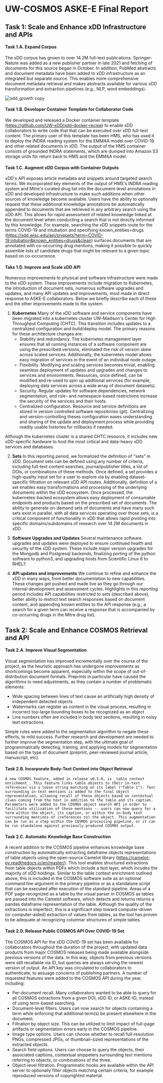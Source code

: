 # UW-COSMOS ASKE-E Final Report

## Task 1: Scale and Enhance xDD Infrastructure and APIs

  #### Task 1.A. Expand Corpus
  The xDD corpus has grown to over 14.2M full-text publications. Springer-Nature was added as a new publisher partner in late 2021 and fetching of documents for this source began in October. In addition, PubMed abstracts and document metadata have been added to xDD infrastructure as an integrated but separate source. This enables more comprehensive document metadata retrieval and makes abstracts available for various xDD transformation and extraction pipelines (e.g., NLP, word embeddings).

![xdd_growth copy](https://user-images.githubusercontent.com/6107153/140966945-e2a4a097-308f-4493-9662-ce354995f3c6.jpg)

  #### Task 1.B. Developer Container Template for Collaborator Code
  We developed and released a Docker container template (https://github.com/UW-xDD/xdd-docker-recipe) to enable xDD collaborators to write code that that can be executed over xDD full-text content. The primary user of this template has been HMS, who has used it to deploy the INDRA reading system for the EMMAA model over COVID-19 and other related documents in xDD. The output of the HMS container consists of grounded INDRA statements, which are dumped into Amazon S3 storage units for return back to HMS and the EMMAA model.
  
  #### Task 1.C. Augment xDD Corpus with Container Outputs
  xDD's API exposes article metadata and snippets around targeted search terms. We incorporated key elements of the output of HMS's INDRA reading system and Mitre's curated drug list into the document-level annotations in xDD and developed infrastructure to make such additions when other sources of knowledge become available. Users have the ability to optionally request that these additional knowledge annotations be automatically appended to documents that are retrieved in any arbitrary search using the xDD API. This allows for rapid assessment of related knowledge linked at the document level when conducting a search that is not directly informed by this knowledge. For example, searching the xDD snippets route for the terms COVID-19 and intubation and specifying known_entities=drugs (https://xdd.wisc.edu/api/snippets?term=COVID-19,intubation&known_entities=drugs&clean) surfaces documents that are annotated with co-occurring drug mentions, making it possible to quickly assemble lists of candidate drugs that might be relevant to a given topic based on co-occurrence.
  
  #### Taks 1.D. Improve and Scale xDD API
  Numerous improvements to physical and software infrastructure were made to the xDD system. These improvements include migration to Kubernetes, the introduction of document sets, numerous software upgrades and updates, and many API updates and improvements, most made in direct response to ASKE-E collaborators. Below we briefly describe each of these and the other improvements made to the system.
  
  1. **Kubernetes**
    Many of the xDD software and service components have been migrated into a kubernetes cluster UW-Madison's Center for High Throughput Computing (CHTC). This transition includes updates to a centralized configuration and build/deploy model. The primary reasons for these architecture changes are:
      - Stability and redundancy. The kubernetes management layer ensures that all running instances of a software component are using the prescribed versions, eliminated the risk of version skew across scaled services. Additionally, the kubernetes model allows easy migration of services in the event of an individual node outage.
      - Flexibility. Modifying and scaling services becomes trivial, enabling seamless deployment of updates and upgrades and changes to services and environments. Resources, once defined, can be modified and re-used to spin up additional services (for example, deploying data services across a wide array of document datasets).
      - Security. Regular updates for software dependencies, network segmentation, and role- and namespace-based restrictions increase the security of the services and their hosts.
      - Centralized configuration. Resource and service definitions are stored in version controlled software repositories (git). Centralizing and version-controlling theses configuration eases understanding and sharing of the update and deployment process while providing readily usable histories for rollbacks if needed.
  
  Although the kubernetes cluster is a shared CHTC resource, it includes new xDD-specific hardware to host the most critical and data-heavy xDD services and databases.

  2. **Sets**
    In this reporting period, we formalized the definition of "sets" in xDD. Document sets can be defined using any number of criteria, including full-text content searches, journal/publisher titles, a list of DOIs, or combinations of these methods. Once defined, a set provides a high-quality input set for a user to explore via by enabling dataset-specific filtration on relevant xDD API routes. Additionally, definition of a set enables easy transformations and processing of the underlying documents within the xDD ecosystem. Once processed, the kubernetes-backed ecosystem allows easy deployment of consumable endpoints and products based on the prescribed set of documents. The ability to generate on-demand sets of documents and have many such sets exist in parallel, with all data services operating over those sets, is a critical component of functionality in xDD that allows rapid pivoting into specific domains/subdomains of research over 14.2M documents in xDD. 

  3. **Software Upgrades and Updates**
    Several maintenance software upgrades and updates were deployed to ensure continued health and security of the xDD system. These include major version upgrades for the Mongodb and Postgresql backends, finalizing porting of the python software to python3, and upgrading hosts from Scientific Linux 6 to RHEL7.
   
  4. **API updates and improvements**
    We continue to refine and enhance the xDD in many ways, from better documentation to new capabilities. These changes get pushed and made live as they go through our internal development and assessment cycles. Highlights in this reporting period includes API capabilities restricted to sets (described above), better ability to restrict text search responses based on document content, and appending known entities to the API response (e.g., a search for a given term can receive a response that is accompanied by co-occurring drugs in the Mitre drug list). 

## Task 2: Scale and Enhance COSMOS Retrieval and API
  
  #### Task 2.A. Improve Visual Segmentation
  Visual segmentation has improved incrementally over the course of the project, as the heuristic approach has undergone improvements as shortcomings become apparent, especially within the scope of out-of-distribution document formats. Preprints in particular have caused the algorithms to need adjustments, as they contain a number of problematic elements:
  
  - Wide spacing between lines of text cause an artificially high density of independent detected objects
  - Watermarks can register as content in the visual process, resulting in incorrect too-large bounding boxes to be recognized as an object
  - Line numbers often are included in body text sections, resulting in noisy text extractions
  
  Simple rules were added to the segmentation algorithm to negate these effects, to mild success. Further research and development are needed to further improve the segmentation step, with the ultimate goal of programmatically detecting, training, and applying models for segmentation based on the type of document (preprint, peer-reviewed journal article, manuscript, etc).
  
  
  #### Task 2.B. Incorporate Body-Text Content into Object Retrieval
    A new COSMOS feature, added in release v0.5.0, is _table context enrichment_. This feature links table objects to their in-text references via a loose string matching on its label ("Table 1"). Text surrounding in-text mentions is added to the final object representation, allowing recall of these objects based on contextual clues coming from the text in addition to the table and its caption. Parameters were added to the COSMOS object search API in order to facilitate utilization of these mentions -- users can now query for a term within the object, its caption, or within the in-body text surrounding mentions of (references to) the object. This augmentation can be run as a step within the COSMOS processing pipeline, or it can be run standalone against previously produced COSMOS output.
  
  #### Task 2.C. Automatic Knowledge Base Construction
 A recent addition to the COSMOS pipeline enhances knowledge base construction by automatically extracting dataframe objects representations of table objects using the open-source Camelot library (https://camelot-py.readthedocs.io/en/master/). This tool enables structured extractions from table objects within PDFs which include a text layer, which incudes the majority of xDD holdings. Similar to the table context enrichment outlined above, this is included in the COSMOS software suite as an optional command line argument in the primary pipeline or as a standalone script that can be executed after execution of the standard pipeline. Areas of a PDF page recognized as a table by the visual parser in COSMOS as tables are passed into the Camelot software, which detects and returns returns a pandas dataframe representation of the table. Although the quality of the extractions is imperfect, this is a significant step toward computer-driven (or computer-aided) extraction of values from tables, as the tool has proven to be adequate at recognizing columnar structures of simple tables.
   
  
  #### Task 2.D. Release Public COSMOS API Over COVID-19 Set
  The COSMOS API for the xDD COVID-19 set has been available for collaborators throughout the duration of the project, with updated data products from major COSMOS releases being made available alongside previous versions of the data. In this way, objects from previous versions were still recallable via ID, but queries are always serving the newest version of output. An API key was circulated to collaborators to authenticate, to assuage concerns of publishing partners.
  A number of requested features were added to the COSMOS API during the year, including:
  - Per-document recall. Many collaborators wanted to be able to query for all COSMOS extractions from a given DOI, xDD ID, or ASKE-ID, instead of using term-based searching.
  - Document-level filters. Users can now search for objects containing a term while enforcing that additional term(s) be present elsewhere in the document.
  - Filtration by object size. This can be utilized to limit impact of full-page artifacts or segmentation errors early in the COSMOS pipeline.
  - Image type options. Users can choose whether to recall full-resolution PNGs, compressed JPGs, or thumbnail-sized representations of the extracted objects.
  - Search field options. Users can choose to query the objects, their associated captions, contextual snippeters surrounding text mentions referring to objects, or combinations of the three.
  - Object-level filtration. Programmatic hooks are available within the API server to optionally filter objects matching certain criteria, for example reproduced versions of copyrighted material.
